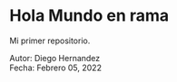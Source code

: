 # Hola Mundo en rama
Mi primer repositorio.

Autor: Diego Hernandez <br />
Fecha: Febrero 05, 2022 <br />

